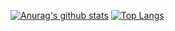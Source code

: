 [![Anurag's github stats](https://github-readme-stats.vercel.app/api?username=Innocentius?theme=dark)](https://github.com/anuraghazra/github-readme-stats)
[![Top Langs](https://github-readme-stats.vercel.app/api/top-langs/?username=Innocentius&layout=compact?theme=dark)](https://github.com/anuraghazra/github-readme-stats)
